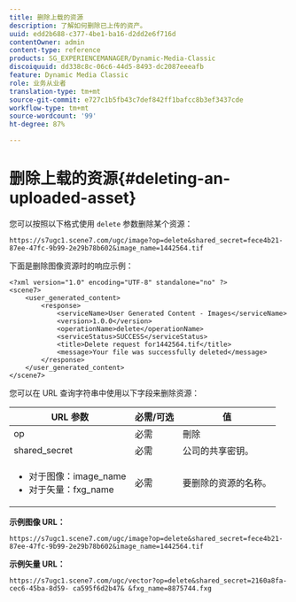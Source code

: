 ```yaml
---
title: 删除上载的资源
description: 了解如何删除已上传的资产。
uuid: edd2b688-c377-4be1-ba16-d2dd2e6f716d
contentOwner: admin
content-type: reference
products: SG_EXPERIENCEMANAGER/Dynamic-Media-Classic
discoiquuid: dd338c8c-06c6-44d5-8493-dc2087eeeafb
feature: Dynamic Media Classic
role: 业务从业者
translation-type: tm+mt
source-git-commit: e727c1b5fb43c7def842ff1bafcc8b3ef3437cde
workflow-type: tm+mt
source-wordcount: '99'
ht-degree: 87%

---
```



# 删除上载的资源{#deleting-an-uploaded-asset}

您可以按照以下格式使用 `delete` 参数删除某个资源：

```as3
https://s7ugc1.scene7.com/ugc/image?op=delete&shared_secret=fece4b21-87ee-47fc-9b99-2e29b78b602&image_name=1442564.tif
```

下面是删除图像资源时的响应示例：

```as3
<?xml version="1.0" encoding="UTF-8" standalone="no" ?> 
<scene7> 
    <user_generated_content> 
        <response> 
            <serviceName>User Generated Content - Images</serviceName> 
            <version>1.0.0</version> 
            <operationName>delete</operationName> 
            <serviceStatus>SUCCESS</serviceStatus> 
            <title>Delete request for1442564.tif</title> 
            <message>Your file was successfully deleted</message> 
        </response> 
    </user_generated_content> 
</scene7>
```

您可以在 URL 查询字符串中使用以下字段来删除资源：

| URL 参数 | 必需/可选 | 值 |
|--- |--- |--- |
| op | 必需 | 刪除 |
| shared_secret | 必需 | 公司的共享密钥。 |
| <ul><li>对于图像：image_name</li><li>对于矢量：fxg_name</li></ul> | 必需 | 要删除的资源的名称。 |

**示例图像 URL：**

`https://s7ugc1.scene7.com/ugc/image?op=delete&shared_secret=fece4b21-87ee-47fc-9b99-2e29b78b602&image_name=1442564.tif`

**示例矢量 URL：**

`https://s7ugc1.scene7.com/ugc/vector?op=delete&shared_secret=2160a8fa-cec6-45ba-8d59- ca595f6d2b47& &fxg_name=8875744.fxg`
